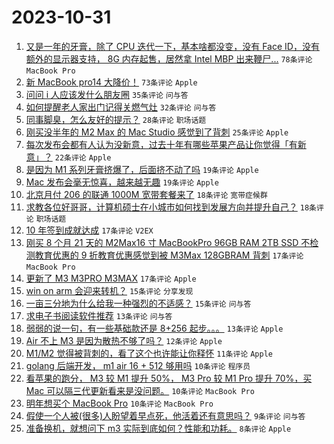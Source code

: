 # 2023-10-31

1. [又是一年的牙膏，除了 CPU 迭代一下，基本啥都没变，没有 Face ID，没有额外的显示器支持， 8G 内存起售，居然拿 Intel MBP 出来鞭尸...](https://www.v2ex.com/t/986922) `78条评论` `MacBook Pro`
1. [新 MacBook pro14 大降价！](https://www.v2ex.com/t/986919) `73条评论` `Apple`
1. [问问 i 人应该发什么朋友圈](https://www.v2ex.com/t/986952) `35条评论` `问与答`
1. [如何提醒老人家出门记得关燃气灶](https://www.v2ex.com/t/986963) `32条评论` `问与答`
1. [同事脚臭，怎么友好的提示？](https://www.v2ex.com/t/986938) `28条评论` `职场话题`
1. [刚买没半年的 M2 Max 的 Mac Studio 感觉到了背刺](https://www.v2ex.com/t/986921) `25条评论` `Apple`
1. [每次发布会都有人认为没新意，过去十年有哪些苹果产品让你觉得「有新意」？](https://www.v2ex.com/t/986943) `22条评论` `Apple`
1. [是因为 M1 系列牙膏挤爆了，后面挤不动了吗](https://www.v2ex.com/t/986931) `19条评论` `Apple`
1. [Mac 发布会毫无惊喜，越来越无趣](https://www.v2ex.com/t/986930) `19条评论` `Apple`
1. [北京月付 206 的联通 1000M 宽带套餐来了](https://www.v2ex.com/t/986961) `18条评论` `宽带症候群`
1. [求教各位好哥哥，计算机硕士在小城市如何找到发展方向并提升自己？](https://www.v2ex.com/t/986937) `18条评论` `职场话题`
1. [10 年签到成就达成](https://www.v2ex.com/t/986973) `17条评论` `V2EX`
1. [刚买 8 个月 21 天的 M2Max16 寸 MacBookPro 96GB RAM 2TB SSD 不检测教育优惠的 9 折教育优惠感觉到被 M3Max 128GBRAM 背刺](https://www.v2ex.com/t/986924) `17条评论` `MacBook Pro`
1. [更新了 M3 M3PRO M3MAX](https://www.v2ex.com/t/986920) `17条评论` `Apple`
1. [win on arm 会迎来转机？](https://www.v2ex.com/t/986960) `15条评论` `分享发现`
1. [一亩三分地为什么给我一种强烈的不适感？](https://www.v2ex.com/t/986934) `15条评论` `问与答`
1. [求电子书阅读软件推荐](https://www.v2ex.com/t/986944) `13条评论` `问与答`
1. [弱弱的说一句，有一些基础款还是 8+256 起步。。。](https://www.v2ex.com/t/986929) `13条评论` `Apple`
1. [Air 不上 M3 是因为散热不够了吗？](https://www.v2ex.com/t/986939) `12条评论` `Apple`
1. [M1/M2 觉得被背刺的，看了这个也许能让你释怀](https://www.v2ex.com/t/986967) `11条评论` `Apple`
1. [golang 后端开发， m1 air 16 + 512 够用吗](https://www.v2ex.com/t/986980) `10条评论` `程序员`
1. [看苹果的跑分， M3 较 M1 提升 50%， M3 Pro 较 M1 Pro 提升 70%，买 Mac 可以隔三代更新看来是没问题。](https://www.v2ex.com/t/986975) `10条评论` `MacBook Pro`
1. [明年想买个 MacBook Pro](https://www.v2ex.com/t/986927) `10条评论` `MacBook Pro`
1. [假使一个人被(很多)人盼望着早点死，他活着还有意思吗？](https://www.v2ex.com/t/986984) `9条评论` `问与答`
1. [准备换机，就想问下 m3 实际到底如何？性能和功耗。](https://www.v2ex.com/t/986946) `8条评论` `Apple`
